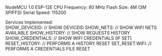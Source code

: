 
NodeMCU 1.0 ESP-12E 
CPU Frequency: 80 MHz
Flash Size: 4M (3M SPIFFS)
Serial Speed: 115200


Services Implemented:     
SHOW_DEVICEID:          //  SHOW DEVICEID
SHOW_NETS:              //  SHOW WIFI NETS AVAILABLE
SHOW_HISTORY:           //  SHOW REQUESTS HISTORY
SHOW_CREDENTIALS:       //  SHOW WIFI CREDENTIALS (IF SET)
RESET_HISTORY:          //  PERFORMS A HISTORY RESET 
SET_RESET:WIFI:         //  PERFORMS A CREDENTIALS FILE RESET